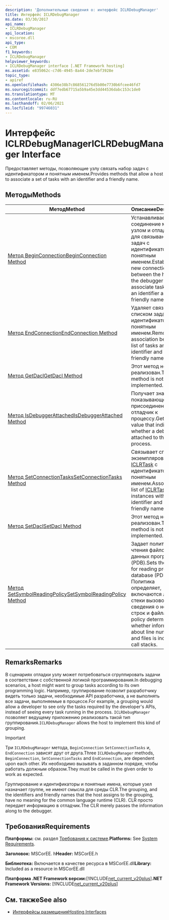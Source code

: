 ```yaml
---
description: 'Дополнительные сведения о: интерфейс ICLRDebugManager'
title: Интерфейс ICLRDebugManager
ms.date: 03/30/2017
api_name:
- ICLRDebugManager
api_location:
- mscoree.dll
api_type:
- COM
f1_keywords:
- ICLRDebugManager
helpviewer_keywords:
- ICLRDebugManager interface [.NET Framework hosting]
ms.assetid: e835062c-c7d6-4945-8a44-2de7ebf3928e
topic_type:
- apiref
ms.openlocfilehash: 4306e38b7c868561276d5b00e7730b6fcee46fd7
ms.sourcegitcommit: ddf7edb67715a5b9a45e3dd44536dabc153c1de0
ms.translationtype: MT
ms.contentlocale: ru-RU
ms.lasthandoff: 02/06/2021
ms.locfileid: "99746031"
---
```

# <a name="iclrdebugmanager-interface"></a><span data-ttu-id="eebc1-103">Интерфейс ICLRDebugManager</span><span class="sxs-lookup"><span data-stu-id="eebc1-103">ICLRDebugManager Interface</span></span>

<span data-ttu-id="eebc1-104">Предоставляет методы, позволяющие узлу связать набор задач с идентификатором и понятным именем.</span><span class="sxs-lookup"><span data-stu-id="eebc1-104">Provides methods that allow a host to associate a set of tasks with an identifier and a friendly name.</span></span>  
  
## <a name="methods"></a><span data-ttu-id="eebc1-105">Методы</span><span class="sxs-lookup"><span data-stu-id="eebc1-105">Methods</span></span>  
  
|<span data-ttu-id="eebc1-106">Метод</span><span class="sxs-lookup"><span data-stu-id="eebc1-106">Method</span></span>|<span data-ttu-id="eebc1-107">Описание</span><span class="sxs-lookup"><span data-stu-id="eebc1-107">Description</span></span>|  
|------------|-----------------|  
|[<span data-ttu-id="eebc1-108">Метод BeginConnection</span><span class="sxs-lookup"><span data-stu-id="eebc1-108">BeginConnection Method</span></span>](iclrdebugmanager-beginconnection-method.md)|<span data-ttu-id="eebc1-109">Устанавливает новое соединение между узлом и отладчиком для связывания задач с идентификатором и понятным именем.</span><span class="sxs-lookup"><span data-stu-id="eebc1-109">Establishes a new connection between the host and the debugger to associate tasks with an identifier and a friendly name.</span></span>|  
|[<span data-ttu-id="eebc1-110">Метод EndConnection</span><span class="sxs-lookup"><span data-stu-id="eebc1-110">EndConnection Method</span></span>](iclrdebugmanager-endconnection-method.md)|<span data-ttu-id="eebc1-111">Удаляет связь между списком задач и идентификатором и понятным именем.</span><span class="sxs-lookup"><span data-stu-id="eebc1-111">Removes the association between a list of tasks and an identifier and a friendly name.</span></span>|  
|[<span data-ttu-id="eebc1-112">Метод GetDacl</span><span class="sxs-lookup"><span data-stu-id="eebc1-112">GetDacl Method</span></span>](iclrdebugmanager-getdacl-method.md)|<span data-ttu-id="eebc1-113">Этот метод не реализован.</span><span class="sxs-lookup"><span data-stu-id="eebc1-113">This method is not implemented.</span></span>|  
|[<span data-ttu-id="eebc1-114">Метод IsDebuggerAttached</span><span class="sxs-lookup"><span data-stu-id="eebc1-114">IsDebuggerAttached Method</span></span>](iclrdebugmanager-isdebuggerattached-method.md)|<span data-ttu-id="eebc1-115">Получает значение, показывающее, присоединен ли отладчик к процессу.</span><span class="sxs-lookup"><span data-stu-id="eebc1-115">Gets a value that indicates whether a debugger is attached to the process.</span></span>|  
|[<span data-ttu-id="eebc1-116">Метод SetConnectionTasks</span><span class="sxs-lookup"><span data-stu-id="eebc1-116">SetConnectionTasks Method</span></span>](iclrdebugmanager-setconnectiontasks-method.md)|<span data-ttu-id="eebc1-117">Связывает список экземпляров [ICLRTask](iclrtask-interface.md) с идентификатором и понятным именем.</span><span class="sxs-lookup"><span data-stu-id="eebc1-117">Associates a list of [ICLRTask](iclrtask-interface.md) instances with an identifier and a friendly name.</span></span>|  
|[<span data-ttu-id="eebc1-118">Метод SetDacl</span><span class="sxs-lookup"><span data-stu-id="eebc1-118">SetDacl Method</span></span>](iclrdebugmanager-setdacl-method.md)|<span data-ttu-id="eebc1-119">Этот метод не реализован.</span><span class="sxs-lookup"><span data-stu-id="eebc1-119">This method is not implemented.</span></span>|  
|[<span data-ttu-id="eebc1-120">Метод SetSymbolReadingPolicy</span><span class="sxs-lookup"><span data-stu-id="eebc1-120">SetSymbolReadingPolicy Method</span></span>](iclrdebugmanager-setsymbolreadingpolicy-method.md)|<span data-ttu-id="eebc1-121">Задает политику чтения файлов базы данных программы (PDB).</span><span class="sxs-lookup"><span data-stu-id="eebc1-121">Sets the policy for reading program database (PDB) files.</span></span> <span data-ttu-id="eebc1-122">Политика определяет, включаются ли в стеки вызовов сведения о номерах строк и файлах.</span><span class="sxs-lookup"><span data-stu-id="eebc1-122">The policy determines whether information about line numbers and files is included in call stacks.</span></span>|  
  
## <a name="remarks"></a><span data-ttu-id="eebc1-123">Remarks</span><span class="sxs-lookup"><span data-stu-id="eebc1-123">Remarks</span></span>  

 <span data-ttu-id="eebc1-124">В сценариях отладки узлу может потребоваться сгруппировать задачи в соответствии с собственной логикой программирования.</span><span class="sxs-lookup"><span data-stu-id="eebc1-124">In debugging scenarios, a host might want to group tasks according to its own programming logic.</span></span> <span data-ttu-id="eebc1-125">Например, группирование позволит разработчику видеть только задачи, необходимые API разработчика, а не выполнять все задачи, выполняемые в процессе.</span><span class="sxs-lookup"><span data-stu-id="eebc1-125">For example, a grouping would allow a developer to see only the tasks required by the developer's APIs, instead of seeing every task running in the process.</span></span> <span data-ttu-id="eebc1-126">`ICLRDebugManager` позволяет ведущему приложению реализовать такой тип группирования.</span><span class="sxs-lookup"><span data-stu-id="eebc1-126">`ICLRDebugManager` allows the host to implement this kind of grouping.</span></span>  
  
> [!IMPORTANT]
> <span data-ttu-id="eebc1-127">Три `ICLRDebugManager` метода, `BeginConnection` `SetConnectionTasks` и, `EndConnection` зависят друг от друга.</span><span class="sxs-lookup"><span data-stu-id="eebc1-127">Three `ICLRDebugManager` methods, `BeginConnection`, `SetConnectionTasks` and `EndConnection`, are dependent upon each other.</span></span> <span data-ttu-id="eebc1-128">Их необходимо вызывать в заданном порядке, чтобы работать должным образом.</span><span class="sxs-lookup"><span data-stu-id="eebc1-128">They must be called in the given order to work as expected.</span></span>  
  
 <span data-ttu-id="eebc1-129">Группирование и идентификаторы и понятные имена, которые узел назначает группе, не имеют смысла для среды CLR.</span><span class="sxs-lookup"><span data-stu-id="eebc1-129">The grouping, and the identifiers and friendly names that the host assigns to the grouping, have no meaning for the common language runtime (CLR).</span></span> <span data-ttu-id="eebc1-130">CLR просто передает информацию в отладчик.</span><span class="sxs-lookup"><span data-stu-id="eebc1-130">The CLR merely passes the information along to the debugger.</span></span>  
  
## <a name="requirements"></a><span data-ttu-id="eebc1-131">Требования</span><span class="sxs-lookup"><span data-stu-id="eebc1-131">Requirements</span></span>  

 <span data-ttu-id="eebc1-132">**Платформы:** см. раздел [Требования к системе](../../get-started/system-requirements.md).</span><span class="sxs-lookup"><span data-stu-id="eebc1-132">**Platforms:** See [System Requirements](../../get-started/system-requirements.md).</span></span>  
  
 <span data-ttu-id="eebc1-133">**Заголовок:** MSCorEE. h</span><span class="sxs-lookup"><span data-stu-id="eebc1-133">**Header:** MSCorEE.h</span></span>  
  
 <span data-ttu-id="eebc1-134">**Библиотека:** Включается в качестве ресурса в MSCorEE.dll</span><span class="sxs-lookup"><span data-stu-id="eebc1-134">**Library:** Included as a resource in MSCorEE.dll</span></span>  
  
 <span data-ttu-id="eebc1-135">**Платформа .NET Framework версии:**[!INCLUDE[net_current_v20plus](../../../../includes/net-current-v20plus-md.md)]</span><span class="sxs-lookup"><span data-stu-id="eebc1-135">**.NET Framework Versions:** [!INCLUDE[net_current_v20plus](../../../../includes/net-current-v20plus-md.md)]</span></span>  
  
## <a name="see-also"></a><span data-ttu-id="eebc1-136">См. также</span><span class="sxs-lookup"><span data-stu-id="eebc1-136">See also</span></span>

- [<span data-ttu-id="eebc1-137">Интерфейсы размещения</span><span class="sxs-lookup"><span data-stu-id="eebc1-137">Hosting Interfaces</span></span>](hosting-interfaces.md)
